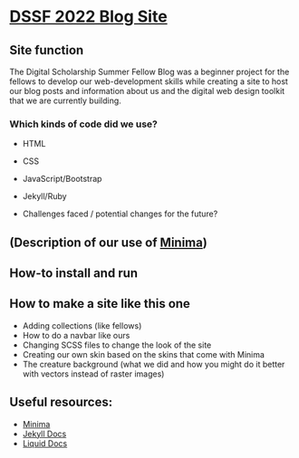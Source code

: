# [DSSF 2022 Blog Site](https://cboucher01.github.io/dssf-blog/)

## Site function

The Digital Scholarship Summer Fellow Blog was a beginner project for the fellows to develop our web-development skills while creating a site to host our blog posts and information about us and the digital web design toolkit that we are currently building. 

### Which kinds of code did we use?
- HTML
- CSS
- JavaScript/Bootstrap
- Jekyll/Ruby
  
- Challenges faced / potential changes for the future?

## (Description of our use of [Minima](https://github.com/jekyll/minima))

## How-to install and run

## How to make a site like this one
- Adding collections (like fellows)
- How to do a navbar like ours
- Changing SCSS files to change the look of the site
- Creating our own skin based on the skins that come with Minima
- The creature background (what we did and how you might do it better with vectors instead of raster images)

## Useful resources:
- [Minima](https://github.com/jekyll/minima)
- [Jekyll Docs](https://jekyllrb.com/docs/)
- [Liquid Docs](https://shopify.github.io/liquid/)
